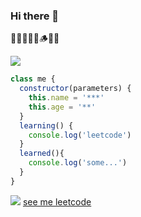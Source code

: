 ### Hi there 👋

🏃‍♀️🧱🏃‍♀️🪵🏃‍♀

![](https://avatars.githubusercontent.com/u/46018456?v=4)

```Javascript
class me {
  constructor(parameters) {
    this.name = '***'
    this.age = '**'
  }
  learning() {
    console.log('leetcode')
  }
  learned(){
    console.log('some...')
  }
}
```

![](https://static.leetcode-cn.com/cn-mono-assets/production/assets/logo-light-cn.17bc9272.svg)
<a href="https://leetcode-cn.com/u/fridaysunnyd/">see me leetcode</a>
<!--
**fridaysunnyd/fridaysunnyd** is a ✨ _special_ ✨ repository because its `README.md` (this file) appears on your GitHub profile.

Here are some ideas to get you started:

- 🔭 I’m currently working on ...
- 🌱 I’m currently learning ...
- 👯 I’m looking to collaborate on ...
- 🤔 I’m looking for help with ...
- 💬 Ask me about ...
- 📫 How to reach me: ...
- 😄 Pronouns: ...
- ⚡ Fun fact: ...
-->
